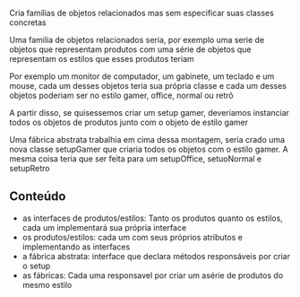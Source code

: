 Cria famílias de objetos relacionados mas sem especificar suas classes concretas

Uma familia de objetos relacionados seria, por exemplo uma serie de objetos que representam produtos com uma série de objetos que representam os estilos que esses produtos teriam

Por exemplo um monitor de computador, um gabinete, um teclado e um mouse, cada um desses objetos teria sua própria classe e cada um desses objetos poderiam ser no estilo gamer, office, normal ou retrô

A partir disso, se quisessemos criar um setup gamer, deveriamos instanciar todos os objetos de produtos junto com o objeto de estilo gamer

Uma fábrica abstrata trabalhia em cima dessa montagem, seria crado uma nova classe setupGamer que criaria todos os objetos com o estilo gamer. A mesma coisa teria que ser feita para um setupOffice, setuoNormal e setupRetro

## Conteúdo

- as interfaces de produtos/estilos: Tanto os produtos quanto os estilos, cada um implementará sua própria interface
- os produtos/estilos: cada um com seus próprios atributos e implementando as interfaces
- a fábrica abstrata: interface que declara métodos responsáveis por criar o setup
- as fábricas: Cada uma responsavel por criar um asérie de produtos do mesmo estilo
